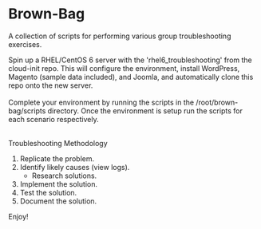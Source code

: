 # Brown-Bag
A collection of scripts for performing various group troubleshooting exercises.

Spin up a RHEL/CentOS 6 server with the 'rhel6_troubleshooting' from the cloud-init repo. This will configure the environment, install WordPress, Magento (sample data included), and Joomla, and automatically clone this repo onto the new server.<br><br>
Complete your environment by running the scripts in the /root/brown-bag/scripts directory. Once the environment is setup run the scripts for each scenario respectively.<br><br>

Troubleshooting Methodology

1) Replicate the problem.
2) Identify likely causes (view logs).
   - Research solutions.
3) Implement the solution.
4) Test the solution.
5) Document the solution.

Enjoy!
